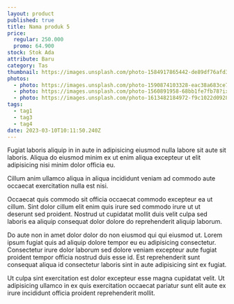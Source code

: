 ```yaml
---
layout: product
published: true
title: Nama produk 5
price:
  regular: 250.000
  promo: 64.900
stock: Stok Ada
attribute: Baru
category: Tas
thumbnail: https://images.unsplash.com/photo-1584917865442-de89df76afd3?ixlib=rb-4.0.3&ixid=MnwxMjA3fDB8MHxwaG90by1wYWdlfHx8fGVufDB8fHx8&auto=format&fit=crop&w=800&h=800&q=60
photos:
  - photo: https://images.unsplash.com/photo-1590874103328-eac38a683ce7?ixlib=rb-4.0.3&ixid=MnwxMjA3fDB8MHxwaG90by1wYWdlfHx8fGVufDB8fHx8&auto=format&fit=crop&w=800&q=60
  - photo: https://images.unsplash.com/photo-1560891958-68bb1fe7fb78?ixlib=rb-4.0.3&ixid=MnwxMjA3fDB8MHxwaG90by1wYWdlfHx8fGVufDB8fHx8&auto=format&fit=crop&w=800&q=60
  - photo: https://images.unsplash.com/photo-1613482184972-f9c1022d0928?ixlib=rb-4.0.3&ixid=MnwxMjA3fDB8MHxwaG90by1wYWdlfHx8fGVufDB8fHx8&auto=format&fit=crop&w=800&q=60
tags:
  - tag1
  - tag3
  - tag4
date: 2023-03-10T10:11:50.240Z
---
```

Fugiat laboris aliquip in in aute in adipisicing eiusmod nulla labore sit aute sit laboris. Aliqua do eiusmod minim ex ut enim aliqua excepteur ut elit adipisicing nisi minim dolor officia eu.

Cillum anim ullamco aliqua in aliqua incididunt veniam ad commodo aute occaecat exercitation nulla est nisi.

Occaecat quis commodo sit officia occaecat commodo excepteur ea ut cillum. Sint dolor cillum elit enim quis irure sed commodo irure ut ut deserunt sed proident. Nostrud ut cupidatat mollit duis velit culpa sed laboris ea aliquip consequat dolor dolore do reprehenderit aliquip laborum.

Do aute non in amet dolor dolor do non eiusmod qui qui eiusmod ut. Lorem ipsum fugiat quis ad aliquip dolore tempor eu eu adipisicing consectetur. Consectetur irure dolor laborum sed dolore veniam excepteur aute fugiat proident tempor officia nostrud duis esse id. Est reprehenderit sunt consequat aliqua id consectetur laboris sint in aute adipisicing sint ex fugiat.

Ut culpa sint exercitation est dolor excepteur esse magna cupidatat velit. Ut adipisicing ullamco in ex quis exercitation occaecat pariatur sunt elit aute ex irure incididunt officia proident reprehenderit mollit.